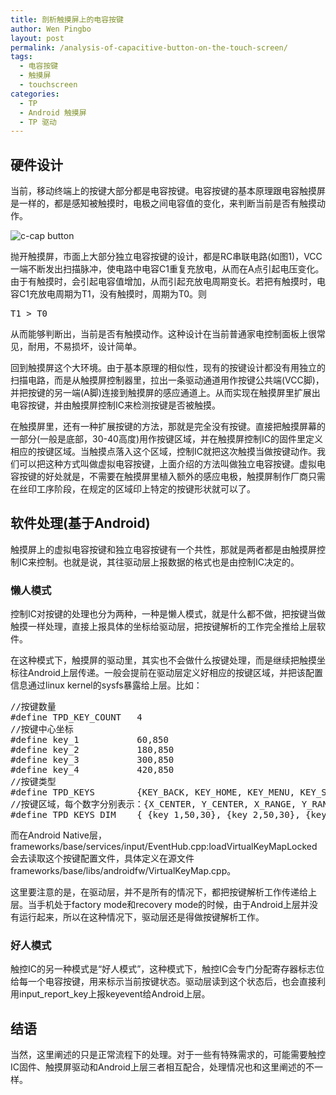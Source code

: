 ```yaml
---
title: 剖析触摸屏上的电容按键
author: Wen Pingbo
layout: post
permalink: /analysis-of-capacitive-button-on-the-touch-screen/
tags:
  - 电容按键
  - 触摸屏
  - touchscreen
categories:
  - TP
  - Android 触摸屏
  - TP 驱动
---
```



## 硬件设计

当前，移动终端上的按键大部分都是电容按键。电容按键的基本原理跟电容触摸屏是一样的，都是感知被触摸时，电极之间电容值的变化，来判断当前是否有触摸动作。

![c-cap button][1]

抛开触摸屏，市面上大部分独立电容按键的设计，都是RC串联电路(如图1)，VCC一端不断发出扫描脉冲，使电路中电容C1重复充放电，从而在A点引起电压变化。由于有触摸时，会引起电容值增加，从而引起充放电周期变长。若把有触摸时，电容C1充放电周期为T1，没有触摸时，周期为T0。则

<pre>T1 &gt; T0
</pre>

从而能够判断出，当前是否有触摸动作。这种设计在当前普通家电控制面板上很常见，耐用，不易损坏，设计简单。

回到触摸屏这个大环境。由于基本原理的相似性，现有的按键设计都没有用独立的扫描电路，而是从触摸屏控制器里，拉出一条驱动通道用作按键公共端(VCC脚)，并把按键的另一端(A脚)连接到触摸屏的感应通道上。从而实现在触摸屏里扩展出电容按键，并由触摸屏控制IC来检测按键是否被触摸。

在触摸屏里，还有一种扩展按键的方法，那就是完全没有按键。直接把触摸屏幕的一部分(一般是底部，30-40高度)用作按键区域，并在触摸屏控制IC的固件里定义相应的按键区域。当触摸点落入这个区域，控制IC就把这次触摸当做按键动作。我们可以把这种方式叫做虚拟电容按键，上面介绍的方法叫做独立电容按键。虚拟电容按键的好处就是，不需要在触摸屏里植入额外的感应电极，触摸屏制作厂商只需在丝印工序阶段，在规定的区域印上特定的按键形状就可以了。

## 软件处理(基于Android)

触摸屏上的虚拟电容按键和独立电容按键有一个共性，那就是两者都是由触摸屏控制IC来控制。也就是说，其往驱动层上报数据的格式也是由控制IC决定的。

### 懒人模式

控制IC对按键的处理也分为两种，一种是懒人模式，就是什么都不做，把按键当做触摸一样处理，直接上报具体的坐标给驱动层，把按键解析的工作完全推给上层软件。

在这种模式下，触摸屏的驱动里，其实也不会做什么按键处理，而是继续把触摸坐标往Android上层传递。一般会提前在驱动层定义好相应的按键区域，并把该配置信息通过linux kernel的sysfs暴露给上层。比如：

<pre>//按键数量
#define TPD_KEY_COUNT   4
//按键中心坐标
#define key_1           60,850
#define key_2           180,850
#define key_3           300,850
#define key_4           420,850
//按键类型
#define TPD_KEYS        {KEY_BACK, KEY_HOME, KEY_MENU, KEY_SEARCH}
//按键区域，每个数字分别表示：{X_CENTER, Y_CENTER, X_RANGE, Y_RANGE}
#define TPD_KEYS_DIM    { {key_1,50,30}, {key_2,50,30}, {key_3,50,30}, {key_4,50,30} }
</pre>

而在Android Native层，frameworks/base/services/input/EventHub.cpp:loadVirtualKeyMapLocked会去读取这个按键配置文件，具体定义在源文件frameworks/base/libs/androidfw/VirtualKeyMap.cpp。

这里要注意的是，在驱动层，并不是所有的情况下，都把按键解析工作传递给上层。当手机处于factory mode和recovery mode的时候，由于Android上层并没有运行起来，所以在这种情况下，驱动层还是得做按键解析工作。

### 好人模式

触控IC的另一种模式是“好人模式”，这种模式下，触控IC会专门分配寄存器标志位给每一个电容按键，用来标示当前按键状态。驱动层读到这个状态后，也会直接利用input\_report\_key上报keyevent给Android上层。

## 结语

当然，这里阐述的只是正常流程下的处理。对于一些有特殊需求的，可能需要触控IC固件、触摸屏驱动和Android上层三者相互配合，处理情况也和这里阐述的不一样。





 [1]: /wp-content/uploads/2014/08/p-cap-button.jpg
